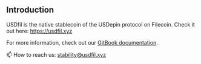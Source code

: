 ## Introduction

USDfil is the native stablecoin of the USDepin protocol on Filecoin.  Check it out here: https://usdfil.xyz

For more information, check out our [GitBook documentation](https://usdfil.gitbook.io/main).

📫 How to reach us: stability@usdfil.xyz
<!--
**usdfil/usdfil** is a ✨ _special_ ✨ repository because its `README.md` (this file) appears on your GitHub profile.

Here are some ideas to get you started:

- 🔭 I’m currently working on ...
- 🌱 I’m currently learning ...
- 👯 I’m looking to collaborate on ...
- 🤔 I’m looking for help with ...
- 💬 Ask me about ...
- 📫 How to reach me: ...
- 😄 Pronouns: ...
- ⚡ Fun fact: ...
-->
